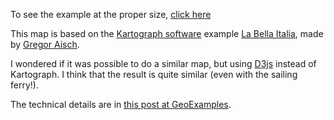 To see the example at the proper size, [click here]()

This map is based on the [Kartograph software](http://kartograph.org) example [La Bella Italia](http://kartograph.org/showcase/italia/), made by [Gregor Aisch](http://driven-by-data.net/).

I wondered if it was possible to do a similar map, but using [D3js](http://d3js.org/) instead of Kartograph. I think that the result is quite similar (even with the sailing ferry!).

The technical details are in [this post at GeoExamples](http://geoexamples.blogspot.com).